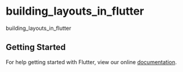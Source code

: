 # building_layouts_in_flutter

building_layouts_in_flutter

## Getting Started

For help getting started with Flutter, view our online
[documentation](https://flutter.io/).
